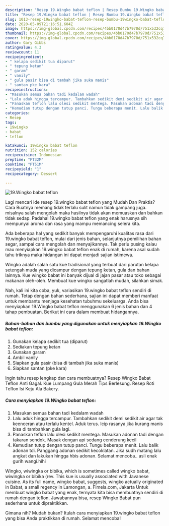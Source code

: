 ```yaml
---
description: "Resep 19.Wingko babat teflon | Resep Bumbu 19.Wingko babat teflon Yang Bikin Ngiler"
title: "Resep 19.Wingko babat teflon | Resep Bumbu 19.Wingko babat teflon Yang Bikin Ngiler"
slug: 1013-resep-19wingko-babat-teflon-resep-bumbu-19wingko-babat-teflon-yang-bikin-ngiler
date: 2020-05-09T21:16:51.604Z
image: https://img-global.cpcdn.com/recipes/4bb0170d47b7970d/751x532cq70/19wingko-babat-teflon-foto-resep-utama.jpg
thumbnail: https://img-global.cpcdn.com/recipes/4bb0170d47b7970d/751x532cq70/19wingko-babat-teflon-foto-resep-utama.jpg
cover: https://img-global.cpcdn.com/recipes/4bb0170d47b7970d/751x532cq70/19wingko-babat-teflon-foto-resep-utama.jpg
author: Gary Gibbs
ratingvalue: 4.3
reviewcount: 11
recipeingredient:
- " kelapa sedikit tua diparut"
- " tepung ketan"
- " garam"
- " vanily"
- " gula pasir bisa di tambah jika suka manis"
- " santan pke kara"
recipeinstructions:
- "Masukan semua bahan tadi kedalam wadah"
- "Lalu aduk hingga tercampur. Tambahkan sedikit demi sedikit air agar tak keenceran atau terlalu kentel. Aduk terus. Icip rasanya jika kurang manis bisa di tambahkan gula lagi."
- "Panaskan teflon lalu olesi sedikit mentega. Masukan adonan tadi dengan takaran sendok. Masak dengan api sedang cenderung kecil"
- "Kemudian tutup dengan tutup panci. Tungu beberapa menit. Lalu balik adonan tdi. Panggang adonan sedikit kecoklatan. Jika sudh matang lalu angkat dan lakukan hingga hbis adonan. Selamat mencoba.. asli enak gurih wangi.hihi"
categories:
- Resep
tags:
- 19wingko
- babat
- teflon

katakunci: 19wingko babat teflon 
nutrition: 152 calories
recipecuisine: Indonesian
preptime: "PT32M"
cooktime: "PT51M"
recipeyield: "1"
recipecategory: Dessert

---
```



![19.Wingko babat teflon](https://img-global.cpcdn.com/recipes/4bb0170d47b7970d/751x532cq70/19wingko-babat-teflon-foto-resep-utama.jpg)

Lagi mencari ide resep 19.wingko babat teflon yang Mudah Dan Praktis? Cara Buatnya memang tidak terlalu sulit namun tidak gampang juga. misalnya salah mengolah maka hasilnya tidak akan memuaskan dan bahkan tidak sedap. Padahal 19.wingko babat teflon yang enak harusnya sih mempunyai aroma dan rasa yang mampu memancing selera kita.

Ada beberapa hal yang sedikit banyak mempengaruhi kualitas rasa dari 19.wingko babat teflon, mulai dari jenis bahan, selanjutnya pemilihan bahan segar, sampai cara mengolah dan menyajikannya. Tak perlu pusing kalau mau menyiapkan 19.wingko babat teflon enak di rumah, karena asal sudah tahu triknya maka hidangan ini dapat menjadi sajian istimewa.

Wingko adalah salah satu kue tradisional yang terbuat dari parutan kelapa setengah muda yang dicampur dengan tepung ketan, gula dan bahan lainnya. Kue wingko babat ini banyak dijual di jajan pasar atau toko sebagai makanan oleh-oleh. Membuat kue wingko sangatlah mudah, silahkan simak.


Nah, kali ini kita coba, yuk, variasikan 19.wingko babat teflon sendiri di rumah. Tetap dengan bahan sederhana, sajian ini dapat memberi manfaat untuk membantu menjaga kesehatan tubuhmu sekeluarga. Anda bisa menyiapkan 19.Wingko babat teflon menggunakan 6 jenis bahan dan 4 tahap pembuatan. Berikut ini cara dalam membuat hidangannya.

<!--inarticleads1-->

##### Bahan-bahan dan bumbu yang digunakan untuk menyiapkan 19.Wingko babat teflon:

1. Gunakan  kelapa sedikit tua (diparut)
1. Sediakan  tepung ketan
1. Gunakan  garam
1. Ambil  vanily
1. Siapkan  gula pasir (bisa di tambah jika suka manis)
1. Siapkan  santan (pke kara)


Ingin tahu resep lengkap dan cara membuatnya? Resep Wingko Babat Teflon Anti Gagal. Kue Lumpang Gula Merah Tips Berlesung. Resep Roti Teflon Isi Keju Ala Bakery. 

<!--inarticleads2-->

##### Cara menyiapkan 19.Wingko babat teflon:

1. Masukan semua bahan tadi kedalam wadah
1. Lalu aduk hingga tercampur. Tambahkan sedikit demi sedikit air agar tak keenceran atau terlalu kentel. Aduk terus. Icip rasanya jika kurang manis bisa di tambahkan gula lagi.
1. Panaskan teflon lalu olesi sedikit mentega. Masukan adonan tadi dengan takaran sendok. Masak dengan api sedang cenderung kecil
1. Kemudian tutup dengan tutup panci. Tungu beberapa menit. Lalu balik adonan tdi. Panggang adonan sedikit kecoklatan. Jika sudh matang lalu angkat dan lakukan hingga hbis adonan. Selamat mencoba.. asli enak gurih wangi.hihi


Wingko, wiwingka or bibika, which is sometimes called wingko babat, wiwingka or bibika (rev. This kue is usually associated with Javanese cuisine. As its full name, wingko babat, suggests, wingko actually originated in Babat, a small regency in Lamongan, a. Fimela.com, Jakarta Untuk membuat wingko babat yang enak, ternyata kita bisa membuatnya sendiri di rumah dengan teflon. Jawabannya bisa, resep Wingko Babat pun sederhana untuk dipraktikkan. 

Gimana nih? Mudah bukan? Itulah cara menyiapkan 19.wingko babat teflon yang bisa Anda praktikkan di rumah. Selamat mencoba!
